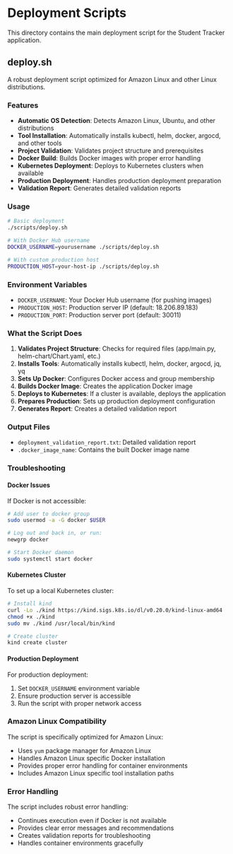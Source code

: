 # Deployment Scripts

This directory contains the main deployment script for the Student Tracker application.

## deploy.sh

A robust deployment script optimized for Amazon Linux and other Linux distributions.

### Features

- **Automatic OS Detection**: Detects Amazon Linux, Ubuntu, and other distributions
- **Tool Installation**: Automatically installs kubectl, helm, docker, argocd, and other tools
- **Project Validation**: Validates project structure and prerequisites
- **Docker Build**: Builds Docker images with proper error handling
- **Kubernetes Deployment**: Deploys to Kubernetes clusters when available
- **Production Deployment**: Handles production deployment preparation
- **Validation Report**: Generates detailed validation reports

### Usage

```bash
# Basic deployment
./scripts/deploy.sh

# With Docker Hub username
DOCKER_USERNAME=yourusername ./scripts/deploy.sh

# With custom production host
PRODUCTION_HOST=your-host-ip ./scripts/deploy.sh
```

### Environment Variables

- `DOCKER_USERNAME`: Your Docker Hub username (for pushing images)
- `PRODUCTION_HOST`: Production server IP (default: 18.206.89.183)
- `PRODUCTION_PORT`: Production server port (default: 30011)

### What the Script Does

1. **Validates Project Structure**: Checks for required files (app/main.py, helm-chart/Chart.yaml, etc.)
2. **Installs Tools**: Automatically installs kubectl, helm, docker, argocd, jq, yq
3. **Sets Up Docker**: Configures Docker access and group membership
4. **Builds Docker Image**: Creates the application Docker image
5. **Deploys to Kubernetes**: If a cluster is available, deploys the application
6. **Prepares Production**: Sets up production deployment configuration
7. **Generates Report**: Creates a detailed validation report

### Output Files

- `deployment_validation_report.txt`: Detailed validation report
- `.docker_image_name`: Contains the built Docker image name

### Troubleshooting

#### Docker Issues
If Docker is not accessible:
```bash
# Add user to docker group
sudo usermod -a -G docker $USER

# Log out and back in, or run:
newgrp docker

# Start Docker daemon
sudo systemctl start docker
```

#### Kubernetes Cluster
To set up a local Kubernetes cluster:
```bash
# Install kind
curl -Lo ./kind https://kind.sigs.k8s.io/dl/v0.20.0/kind-linux-amd64
chmod +x ./kind
sudo mv ./kind /usr/local/bin/kind

# Create cluster
kind create cluster
```

#### Production Deployment
For production deployment:
1. Set `DOCKER_USERNAME` environment variable
2. Ensure production server is accessible
3. Run the script with proper network access

### Amazon Linux Compatibility

The script is specifically optimized for Amazon Linux:
- Uses `yum` package manager for Amazon Linux
- Handles Amazon Linux specific Docker installation
- Provides proper error handling for container environments
- Includes Amazon Linux specific tool installation paths

### Error Handling

The script includes robust error handling:
- Continues execution even if Docker is not available
- Provides clear error messages and recommendations
- Creates validation reports for troubleshooting
- Handles container environments gracefully